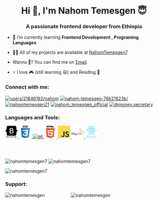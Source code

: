 <h1 align="center">Hi 👋, I'm Nahom Temesgen 😇</h1>
<h3 align="center">A passionate frontend developer from Ethiopia</h3>


- 🌱 I’m currently learning **Frontend Development , Programing Languages**

- 👨‍💻 All of my projects are available at [NahomTemesgen7](NahomTemesgen7)

- Wanna 💬? You can find me on [Email](mailto:mohanbenjamin63@gmail.com?subject=[GitHub]).

- ⚡ I love 🎮 (still learning 😃) and Reading 📖
<h3 align="left">Connect with me:</h3>
<p align="left">
<a href="https://stackoverflow.com/users/users/21846192/nahom" target="blank"><img align="center" src="https://raw.githubusercontent.com/rahuldkjain/github-profile-readme-generator/master/src/images/icons/Social/stack-overflow.svg" alt="users/21846192/nahom" height="30" width="40" /></a>
<a href="https://linkedin.com/in/nahom-temesgen-76b21623b/" target="blank"><img align="center" src="https://raw.githubusercontent.com/rahuldkjain/github-profile-readme-generator/master/src/images/icons/Social/linked-in-alt.svg" alt="nahom-temesgen-76b21623b/" height="30" width="40" /></a>
<a href="https://twitter.com/nahomtemesgen21" target="blank"><img align="center" src="https://raw.githubusercontent.com/rahuldkjain/github-profile-readme-generator/master/src/images/icons/Social/twitter.svg" alt="nahomtemesgen21" height="30" width="40" /></a>
<a href="https://instagram.com/nahom_temesgen_official" target="blank"><img align="center" src="https://raw.githubusercontent.com/rahuldkjain/github-profile-readme-generator/master/src/images/icons/Social/instagram.svg" alt="nahom_temesgen_official" height="30" width="40" /></a>
<a href="https://www.youtube.com/c/@money.secretary" target="blank"><img align="center" src="https://raw.githubusercontent.com/rahuldkjain/github-profile-readme-generator/master/src/images/icons/Social/youtube.svg" alt="@money.secretary" height="30" width="40" /></a>
</p>

<h3 align="left">Languages and Tools:</h3>
<p align="left"> <a href="https://getbootstrap.com" target="_blank" rel="noreferrer"> <img src="https://raw.githubusercontent.com/devicons/devicon/master/icons/bootstrap/bootstrap-plain-wordmark.svg" alt="bootstrap" width="40" height="40"/> </a> <a href="https://www.w3schools.com/css/" target="_blank" rel="noreferrer"> <img src="https://raw.githubusercontent.com/devicons/devicon/master/icons/css3/css3-original-wordmark.svg" alt="css3" width="40" height="40"/> </a> <a href="https://git-scm.com/" target="_blank" rel="noreferrer"> <img src="https://www.vectorlogo.zone/logos/git-scm/git-scm-icon.svg" alt="git" width="40" height="40"/> </a> <a href="https://www.w3.org/html/" target="_blank" rel="noreferrer"> <img src="https://raw.githubusercontent.com/devicons/devicon/master/icons/html5/html5-original-wordmark.svg" alt="html5" width="40" height="40"/> </a> <a href="https://developer.mozilla.org/en-US/docs/Web/JavaScript" target="_blank" rel="noreferrer"> <img src="https://raw.githubusercontent.com/devicons/devicon/master/icons/javascript/javascript-original.svg" alt="javascript" width="40" height="40"/> </a> <a href="https://www.mysql.com/" target="_blank" rel="noreferrer"> <img src="https://raw.githubusercontent.com/devicons/devicon/master/icons/mysql/mysql-original-wordmark.svg" alt="mysql" width="40" height="40"/> </a> <a href="https://reactjs.org/" target="_blank" rel="noreferrer"> <img src="https://raw.githubusercontent.com/devicons/devicon/master/icons/react/react-original-wordmark.svg" alt="react" width="40" height="40"/> </a> </p>

<br><br>

<p><img align="left" src="https://github-readme-stats.vercel.app/api/top-langs?username=nahomtemesgen7&show_icons=true&locale=en&layout=compact" alt="nahomtemesgen7" /></p>

<p>&nbsp;<img  src="https://github-readme-stats.vercel.app/api?username=nahomtemesgen7&show_icons=true&locale=en" alt="nahomtemesgen7" /></p>

<p><img  src="https://github-readme-streak-stats.herokuapp.com/?user=nahomtemesgen7&" alt="nahomtemesgen7" /></p>
<h3 align="left">Support:</h3>
<p><a href="https://www.buymeacoffee.com/nahomtemesgen"> <img align="left" src="https://cdn.buymeacoffee.com/buttons/v2/default-yellow.png" height="50" width="210" alt="nahomtemesgen" /></a><a href="https://ko-fi.com/nahomtemesgen"> <img align="left" src="https://cdn.ko-fi.com/cdn/kofi3.png?v=3" height="50" width="210" alt="nahomtemesgen" /></a></p>
